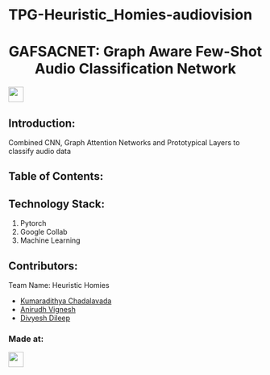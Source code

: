 # TPG-Heuristic_Homies-audiovision

<h1 align="center">GAFSACNET: Graph Aware Few-Shot Audio Classification Network</h1>
<p align="center">
</p>
<a href="https://weekendofcode.computercodingclub.in/"> <img src="https://i.postimg.cc/njCM24kx/woc.jpg" height=30px> </a>

## Introduction:
  Combined CNN, Graph Attention Networks and Prototypical Layers to classify audio data
  
## Table of Contents:

## Technology Stack:
  1) Pytorch
  2) Google Collab
  4) Machine Learning

## Contributors:

Team Name: Heuristic Homies

* [Kumaradithya Chadalavada](https://github.com/lokesh-wagh)
* [Anirudh Vignesh](https://github.com/crystallyen)
* [Divyesh Dileep](https://github.com/Divyesh48960)


### Made at:



<a href="https://weekendofcode.computercodingclub.in/"> <img src="https://i.postimg.cc/mrCCnTbN/tpg.jpg" height=30px> </a>
